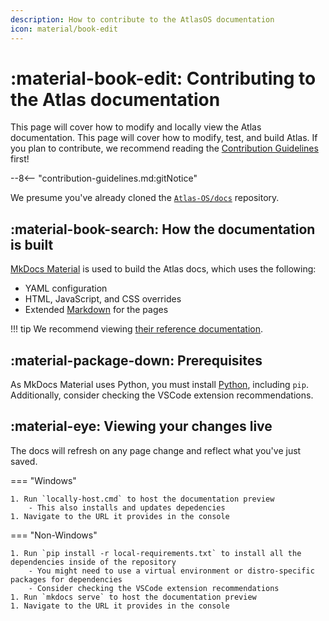 ```yaml
---
description: How to contribute to the AtlasOS documentation
icon: material/book-edit
---
```


# :material-book-edit: Contributing to the Atlas documentation

This page will cover how to modify and locally view the Atlas documentation. This page will cover how to modify, test, and build Atlas. If you plan to contribute, we recommend reading the [Contribution Guidelines](contribution-guidelines.md) first!

--8<-- "contribution-guidelines.md:gitNotice"

We presume you've already cloned the [`Atlas-OS/docs`](https://github.com/Atlas-OS/docs) repository.

## :material-book-search: How the documentation is built

[MkDocs Material](https://squidfunk.github.io/mkdocs-material/) is used to build the Atlas docs, which uses the following:

- YAML configuration
- HTML, JavaScript, and CSS overrides
- Extended [Markdown](https://www.markdowntutorial.com/) for the pages

!!! tip
    We recommend viewing [their reference documentation](https://squidfunk.github.io/mkdocs-material/reference/).

## :material-package-down: Prerequisites

As MkDocs Material uses Python, you must install [Python](https://www.python.org/downloads/), including `pip`. Additionally, consider checking the VSCode extension recommendations.

## :material-eye: Viewing your changes live

The docs will refresh on any page change and reflect what you've just saved.

=== "Windows"

    1. Run `locally-host.cmd` to host the documentation preview
        - This also installs and updates depedencies
    1. Navigate to the URL it provides in the console

=== "Non-Windows"

    1. Run `pip install -r local-requirements.txt` to install all the dependencies inside of the repository
        - You might need to use a virtual environment or distro-specific packages for dependencies
        - Consider checking the VSCode extension recommendations
    1. Run `mkdocs serve` to host the documentation preview
    1. Navigate to the URL it provides in the console

